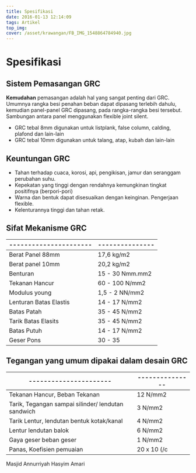 ```yaml
---
title: Spesifikasi
date: 2016-01-13 12:14:09
tags: Artikel
top_img:
cover: /asset/krawangan/FB_IMG_1548864784940.jpg
---
```

# **Spesifikasi**
## **Sistem Pemasangan GRC**
**Kemudahan** pemasangan adalah hal yang sangat penting dari GRC. Umumnya rangka besi penahan beban dapat dipasang terlebih dahulu, kemudian panel-panel GRC dipasang, pada rangka-rangka besi tersebut. Sambungan antara panel menggunakan flexible joint silent.
* GRC tebal 8mm digunakan untuk listplank, false column, calding, plafond dan lain-lain
* GRC tebal 10mm digunakan untuk talang, atap, kubah dan lain-lain

## **Keuntungan GRC**
* Tahan terhadap cuaca, korosi, api, pengikisan, jamur dan seranggam perubahan suhu.
* Kepekatan yang tinggi dengan rendahnya kemungkinan tingkat positifnya (berpori-pori)
* Warna dan bentuk dapat disesuaikan dengan keinginan. Pengerjaan flexible.
* Kelenturannya tinggi dan tahan retak.

## **Sifat Mekanisme GRC**

| ---------------------- | --------------- |
| ---------------------- | --------------- |
| Berat Panel 88mm       | 17,6 kg/m2      |   
| Berat panel 10mm       | 20,2 kg/m2      |   
| Benturan               | 15 - 30 Nmm.mm2 |   
| Tekanan Hancur         | 60 - 100 N/mm2  |   
| Modulus young          | 1,5 - 2 NN/mm2  |   
| Lenturan Batas Elastis | 14 - 17 N/mm2   |   
| Batas Patah            | 35 - 45 N/mm2   |   
| Tarik Batas Elasits    | 35 - 45 N/mm2   |   
| Batas Putuh            | 14 - 17 N/mm2   |   
| Geser Pons             | 30 - 35         |   

## Tegangan yang umum dipakai dalam desain GRC

| ---------------------- | --------------- |
| ---------------------- | --------------- |
| Tekanan Hancur, Beban Tekanan | 12 N/mm2 |
| Tarik, Tegangan  sampai silinder/ lendutan sandwich | 3 N/mm2 |
| Tarik Lentur, lendutan bentuk kotak/kanal | 4 N/mm2 |
| Lentur lendutan balok | 6 N/mm2 |
| Gaya geser beban geser | 1 N/mm2 |
| Panas, Koefisien pemuaian | 20 x 10 (/c |

Masjid Annurriyah Hasyim Amari